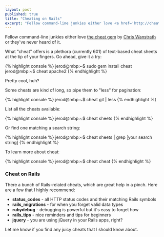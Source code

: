```yaml
---
layout: post
published: true
title: "Cheating on Rails"
excerpt: "Fellow command-line junkies either love <a href='http://cheat.errtheblog.com/'>the cheat gem</a> by <a href='http://ozmm.org/'>Chris Wanstrath</a> or they've never heard of it."
---
```


Fellow command-line junkies either love <a href="http://cheat.errtheblog.com/" rel="external">the cheat gem</a> by <a href="http://ozmm.org/" rel="external">Chris Wanstrath</a> or they've never heard of it.

What "cheat" offers is a plethora (currently 601) of text-based cheat sheets at the tip of your fingers. Go ahead, give it a try:

{% highlight console %}
jerod@mbp:~$ sudo gem install cheat
jerod@mbp:~$ cheat apache2
{% endhighlight %}

Pretty cool, huh?

Some cheats are kind of long, so pipe them to "less" for pagination:

{% highlight console %}
jerod@mbp:~$ cheat git | less
{% endhighlight %}

List all the cheats available:

{% highlight console %}
jerod@mbp:~$ cheat sheets
{% endhighlight %}

Or find one matching a search string:

{% highlight console %}
jerod@mbp:~$ cheat sheets | grep [your search string]
{% endhighlight %}

To learn more about cheat:

{% highlight console %}
jerod@mbp:~$ cheat cheat
{% endhighlight %}

### Cheat on Rails

There a bunch of Rails-related cheats, which are great help in a pinch. Here are a few that I highly recommend:

* **status_codes** - all HTTP status codes and their matching Rails symbols
* **rails_migrations** - for when you forget valid data types
* **rubydebug** - debugging is powerful but it's easy to forget how
* **rails_tips** - nice reminders and tips for beginners
* **jquery** - you are using jQuery in your Rails apps, right?

Let me know if you find any juicy cheats that I should know about.
